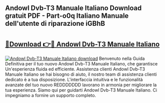 ## Andowl Dvb-T3 Manuale Italiano Download gratuit PDF - Part-o0q Italiano Manuale dell'utente di riparazione iGBhB

# <h2><a href="http://dfdlgwq.blite.top/?on=Andowl+Dvb-T3+Manuale+Italiano">🔗Download 👉🔴 Andowl Dvb-T3 Manuale Italiano</a></h2>

[![Andowl Dvb-T3 Manuale Italiano download](https://i.imgur.com/lujVjoI.png)](http://dfdlgwq.blite.top/?on=Andowl+Dvb-T3+Manuale+Italiano)
Benvenuto nella Guida Definitiva per il tuo nuovo Andowl Dvb-T3 Manuale Italiano, che garantisce Un'esperienza fluida ed efficiente. Assistenza clienti Andowl Dvb-T3 Manuale Italiano se hai bisogno di aiuto, il nostro team di assistenza clienti dedicato è a tua disposizione. L'interfaccia intuitiva e le funzionalità avanzate del tuo nuovo REDDDDDDD lavorano in armonia per migliorare la tua esperienza. Siamo qui per guidarti Andowl Dvb-T3 Manuale Italiano. Ci impegniamo a fornire un supporto completo.
